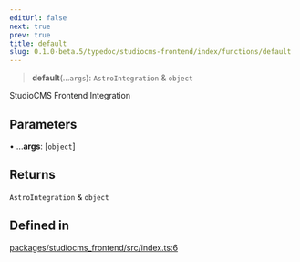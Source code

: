 ```yaml
---
editUrl: false
next: true
prev: true
title: default
slug: 0.1.0-beta.5/typedoc/studiocms-frontend/index/functions/default
---
```


> **default**(...`args`): `AstroIntegration` & `object`

StudioCMS Frontend Integration

## Parameters

• ...**args**: \[`object`]

## Returns

`AstroIntegration` & `object`

## Defined in

[packages/studiocms\_frontend/src/index.ts:6](https://github.com/astrolicious/studiocms/tree/main/packages/studiocms_frontend/src/index.ts#L6)
